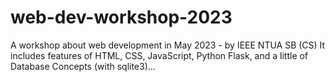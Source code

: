 # web-dev-workshop-2023
A workshop about web development in May 2023 - by IEEE NTUA SB (CS)
It includes features of HTML, CSS, JavaScript, 
Python Flask, and a little of Database Concepts (with sqlite3)...
